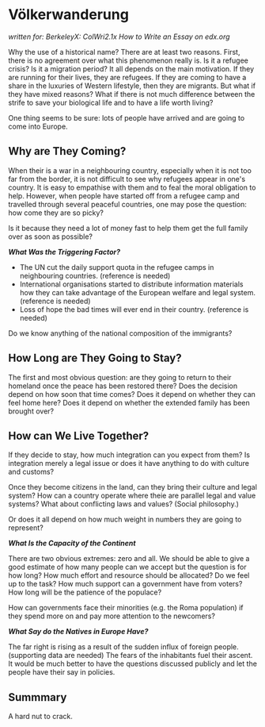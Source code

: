Völkerwanderung
===============

_written for: BerkeleyX: ColWri2.1x How to Write an Essay on edx.org_

Why the use of a historical name? There are at least two reasons. First, there is no agreement over what this phenomenon really is. Is it a refugee crisis? Is it a migration period? It all depends on the main motivation. If they are running for their lives, they are refugees. If they are coming to have a share in the luxuries of Western lifestyle, then they are migrants. But what if they have mixed reasons? What if there is not much difference between the strife to save your biological life and to have a life worth living?

One thing seems to be sure: lots of people have arrived and are going to come into Europe.

Why are They Coming?
--------------------

When their is a war in a neighbouring country, especially when it is not too far from the border, it is not difficult to see why refugees appear in one's country. It is easy to empathise with them and to feal the moral obligation to help. However, when people have started off from a refugee camp and travelled through several peaceful countries, one may pose the question: how come they are so picky?

Is it because they need a lot of money fast to help them get the full family over as soon as possible?

***What Was the Triggering Factor?***

* The UN cut the daily support quota in the refugee camps in neighbouring countries. (reference is needed)
* International organisations started to distribute information materials how they can take advantage of the European welfare and legal system. (reference is needed)
* Loss of hope the bad times will ever end in their country. (reference is needed)

Do we know anything of the national composition of the immigrants?

How Long are They Going to Stay?
--------------------------------

The first and most obvious question: are they going to return to their homeland once the peace has been restored there? Does the decision depend on how soon that time comes? Does it depend on whether they can feel home here? Does it depend on whether the extended family has been brought over?

How can We Live Together?
-------------------------

If they decide to stay, how much integration can you expect from them? Is integration merely a legal issue or does it have anything to do with culture and customs?

Once they become citizens in the land, can they bring their culture and legal system? How can a country operate where theie are parallel legal and value systems? What about conflicting laws and values? (Social philosophy.)

Or does it all depend on how much weight in numbers they are going to represent?

***What Is the Capacity of the Continent***

There are two obvious extremes: zero and all. We should be able to give a good estimate of how many people can we accept but the question is for how long? How much effort and resource should be allocated? Do we feel up to the task? How much support can a government have from voters? How long will be the patience of the populace?

How can governments face their minorities (e.g. the Roma population) if they spend more on and pay more attention to the newcomers?

***What Say do the Natives in Europe Have?***

The far right is rising as a result of the sudden influx of foreign people. (supporting data are needed) The fears of the inhabitants fuel their ascent. It would be much better to have the questions discussed publicly and let the people have their say in policies.

Summmary
--------

A hard nut to crack.
